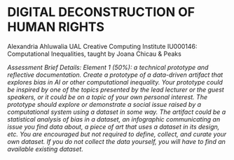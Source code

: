 # DIGITAL DECONSTRUCTION OF HUMAN RIGHTS

Alexandria Ahluwalia
UAL Creative Computing Institute
IU000146: Computational Inequalities, taught by Joana Chicau & Peaks

  <i> Assessment Brief Details: Element 1 (50%): a technical prototype and reflective documentation. 
Create a prototype of a data-driven artifact that explores bias in AI or other computational inequality. Your prototype could be inspired by one of the topics presented by the lead lecturer or the guest speakers, or it could be on a topic of your own personal interest. The prototype should explore or demonstrate a social issue raised by a computational system using a dataset in some way. The artifact could be a statistical analysis of bias in a dataset, an infographic communicating an issue you find data about, a piece of art that uses a dataset in its design, etc. You are encouraged but not required to define, collect, and curate your own dataset. If you do not collect the data yourself, you will have to find an available existing dataset. 
  </i>

